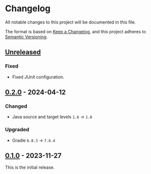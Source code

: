 # Changelog
All notable changes to this project will be documented in this file.

The format is based on [Keep a Changelog](https://keepachangelog.com/en/1.0.0/),
and this project adheres to [Semantic Versioning](https://semver.org/spec/v2.0.0.html).

## [Unreleased]
### Fixed
- Fixed JUnit configuration.

## [0.2.0] - 2024-04-12
### Changed
- Java source and target levels `1.6` -> `1.8`
### Upgraded
- Gradle `6.8.3` -> `7.6.4`

## [0.1.0] - 2023-11-27
This is the initial release.

[unreleased]: https://github.com/eclipse-keypop/keypop-calypso-crypto-asymmetric-java-api/compare/0.2.0...HEAD
[0.2.0]: https://github.com/eclipse-keypop/keypop-calypso-crypto-asymmetric-java-api/compare/0.1.0...0.2.0
[0.1.0]: https://github.com/eclipse-keypop/keypop-calypso-crypto-asymmetric-java-api/releases/tag/0.1.0